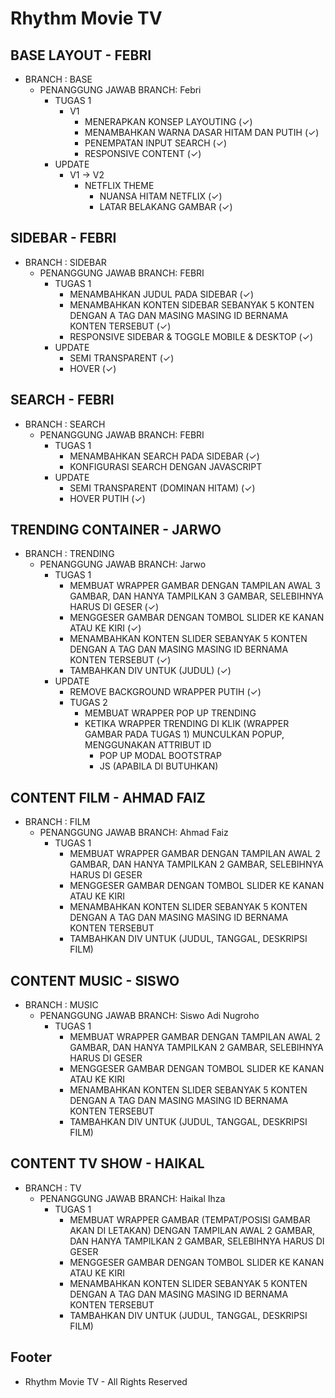 # Rhythm Movie TV
## BASE LAYOUT - FEBRI
- BRANCH : BASE
  - PENANGGUNG JAWAB BRANCH: Febri
    - TUGAS 1
      - V1
        - MENERAPKAN KONSEP LAYOUTING (✓)
        - MENAMBAHKAN WARNA DASAR HITAM DAN PUTIH (✓)
        - PENEMPATAN INPUT SEARCH (✓)
        - RESPONSIVE CONTENT (✓)
    - UPDATE
      - V1 -> V2
        - NETFLIX THEME
          - NUANSA HITAM NETFLIX (✓)
          - LATAR BELAKANG GAMBAR (✓)
## SIDEBAR - FEBRI
- BRANCH : SIDEBAR
  - PENANGGUNG JAWAB BRANCH: FEBRI
    - TUGAS 1
      - MENAMBAHKAN JUDUL PADA SIDEBAR (✓)
      - MENAMBAHKAN KONTEN SIDEBAR SEBANYAK 5 KONTEN DENGAN A TAG DAN MASING MASING ID BERNAMA KONTEN TERSEBUT (✓)
      - RESPONSIVE SIDEBAR & TOGGLE MOBILE & DESKTOP (✓)
    - UPDATE
      - SEMI TRANSPARENT (✓)
      - HOVER (✓)
## SEARCH - FEBRI
- BRANCH : SEARCH
  - PENANGGUNG JAWAB BRANCH: FEBRI
    - TUGAS 1
      - MENAMBAHKAN SEARCH PADA SIDEBAR (✓)
      - KONFIGURASI SEARCH DENGAN JAVASCRIPT
    - UPDATE
      - SEMI TRANSPARENT (DOMINAN HITAM) (✓)
      - HOVER PUTIH (✓)
## TRENDING CONTAINER - JARWO
- BRANCH : TRENDING
  - PENANGGUNG JAWAB BRANCH: Jarwo
    - TUGAS 1
      - MEMBUAT WRAPPER GAMBAR DENGAN TAMPILAN AWAL 3 GAMBAR, DAN HANYA TAMPILKAN 3 GAMBAR, SELEBIHNYA HARUS DI GESER (✓)
      - MENGGESER GAMBAR DENGAN TOMBOL SLIDER KE KANAN ATAU KE KIRI (✓)
      - MENAMBAHKAN KONTEN SLIDER SEBANYAK 5 KONTEN DENGAN A TAG DAN MASING MASING ID BERNAMA KONTEN TERSEBUT (✓)
      - TAMBAHKAN DIV UNTUK (JUDUL) (✓)
    - UPDATE
      - REMOVE BACKGROUND WRAPPER PUTIH (✓)
      - TUGAS 2
        - MEMBUAT WRAPPER POP UP TRENDING
        - KETIKA WRAPPER TRENDING DI KLIK (WRAPPER GAMBAR PADA TUGAS 1) MUNCULKAN POPUP, MENGGUNAKAN ATTRIBUT ID
          - POP UP MODAL BOOTSTRAP
          - JS (APABILA DI BUTUHKAN)
## CONTENT FILM - AHMAD FAIZ
- BRANCH : FILM
  - PENANGGUNG JAWAB BRANCH: Ahmad Faiz
    - TUGAS 1
      - MEMBUAT WRAPPER GAMBAR DENGAN TAMPILAN AWAL 2 GAMBAR, DAN HANYA TAMPILKAN 2 GAMBAR, SELEBIHNYA HARUS DI GESER
      - MENGGESER GAMBAR DENGAN TOMBOL SLIDER KE KANAN ATAU KE KIRI
      - MENAMBAHKAN KONTEN SLIDER SEBANYAK 5 KONTEN DENGAN A TAG DAN MASING MASING ID BERNAMA KONTEN TERSEBUT
      - TAMBAHKAN DIV UNTUK (JUDUL, TANGGAL, DESKRIPSI FILM)
## CONTENT MUSIC - SISWO
- BRANCH : MUSIC
  - PENANGGUNG JAWAB BRANCH: Siswo Adi Nugroho
    - TUGAS 1
      - MEMBUAT WRAPPER GAMBAR DENGAN TAMPILAN AWAL 2 GAMBAR, DAN HANYA TAMPILKAN 2 GAMBAR, SELEBIHNYA HARUS DI GESER
      - MENGGESER GAMBAR DENGAN TOMBOL SLIDER KE KANAN ATAU KE KIRI
      - MENAMBAHKAN KONTEN SLIDER SEBANYAK 5 KONTEN DENGAN A TAG DAN MASING MASING ID BERNAMA KONTEN TERSEBUT
      - TAMBAHKAN DIV UNTUK (JUDUL, TANGGAL, DESKRIPSI FILM)
## CONTENT TV SHOW - HAIKAL
- BRANCH : TV
  - PENANGGUNG JAWAB BRANCH: Haikal Ihza
    - TUGAS 1
      - MEMBUAT WRAPPER GAMBAR (TEMPAT/POSISI GAMBAR AKAN DI LETAKAN) DENGAN TAMPILAN AWAL 2 GAMBAR, DAN HANYA TAMPILKAN 2 GAMBAR, SELEBIHNYA HARUS DI GESER
      - MENGGESER GAMBAR DENGAN TOMBOL SLIDER KE KANAN ATAU KE KIRI
      - MENAMBAHKAN KONTEN SLIDER SEBANYAK 5 KONTEN DENGAN A TAG DAN MASING MASING ID BERNAMA KONTEN TERSEBUT
      - TAMBAHKAN DIV UNTUK (JUDUL, TANGGAL, DESKRIPSI FILM)
## Footer
  - Rhythm Movie TV - All Rights Reserved
